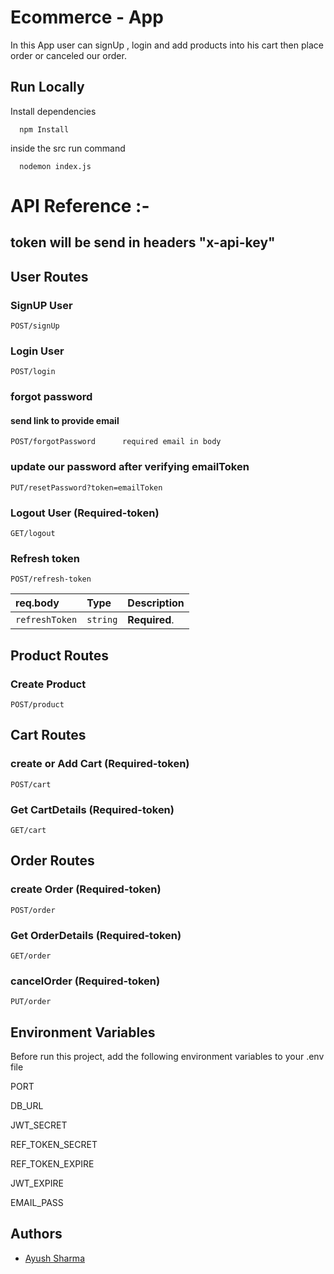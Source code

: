 
# Ecommerce - App
In this App user can signUp , login and add products  into his cart  then place order or  canceled our order.

## Run Locally

Install dependencies

```http
  npm Install
```
inside the src run command
```http
  nodemon index.js
```
# API Reference :- 

## token will be send in headers "x-api-key"

## User Routes

### SignUP User
```http
POST/signUp
```
### Login User

```http
POST/login
```
### forgot password
#### send link to provide email
```http
POST/forgotPassword      required email in body
```
### update our password after verifying emailToken

```http
PUT/resetPassword?token=emailToken
```
### Logout User (Required-token)

```http
GET/logout
```

### Refresh token
```http
POST/refresh-token
``` 

| req.body | Type     | Description                |
| :-------- | :------- | :------------------------- |
| `refreshToken` | `string` | **Required**. |


## Product Routes
### Create Product

```http
POST/product
```
## Cart Routes

###  create or Add Cart (Required-token)
```http
POST/cart
```
### Get CartDetails (Required-token)
```http
GET/cart
```

## Order Routes

### create Order  (Required-token)
```http
POST/order
```

### Get OrderDetails  (Required-token)

```http
GET/order
```

### cancelOrder (Required-token)
```http
PUT/order
```


## Environment Variables

Before run  this project,  add the following environment variables to your .env file

PORT

DB_URL

JWT_SECRET

REF_TOKEN_SECRET

REF_TOKEN_EXPIRE


JWT_EXPIRE

EMAIL_PASS





## Authors

- [Ayush Sharma]()

